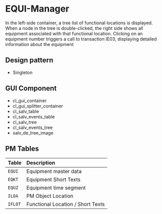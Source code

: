 
# EQUI-Manager

In the left-side container, a tree list of functional locations is displayed. When a node in the tree is double-clicked, the right side shows all equipment associated with that functional location. Clicking on an equipment number triggers a call to transaction IE03, displaying detailed information about the equipment



## Design pattern
+ Singleton

## GUI Component

+ cl_gui_container
+ cl_gui_splitter_container
+ cl_salv_table
+ cl_salv_events_table
+ cl_salv_tree
+ cl_salv_events_tree
+ salv_de_tree_image


## PM Tables


| Table | Description                |
| :--------  | :------------------------- |
| `EQUI` | Equipment master data |
| `EQKT` | Equipment Short Texts |
| `EQUZ` | Equipment time segment |
| `ILOA` | PM Object Location |
| `IFLOT` | Functional Location / Short Texts |

